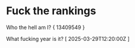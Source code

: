 # Fuck the rankings

Who the hell am I?
{ 13409549 }

What fucking year is it?
[ 2025-03-29T12:20:00Z ]
